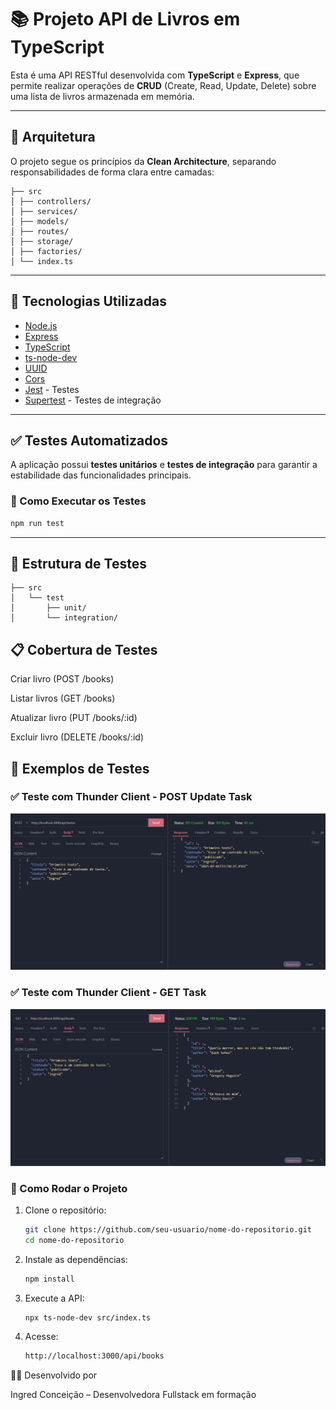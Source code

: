 # 📚 Projeto API de Livros em TypeScript

Esta é uma API RESTful desenvolvida com **TypeScript** e **Express**, que permite realizar operações de **CRUD** (Create, Read, Update, Delete) sobre uma lista de livros armazenada em memória.

---

## 🧠 Arquitetura

O projeto segue os princípios da **Clean Architecture**, separando responsabilidades de forma clara entre camadas:

```
├── src
│ ├── controllers/ 
│ ├── services/ 
│ ├── models/ 
│ ├── routes/
│ ├── storage/ 
│ ├── factories/ 
│ └── index.ts 
```

---

## 🚀 Tecnologias Utilizadas

- [Node.js](https://nodejs.org/)
- [Express](https://expressjs.com/)
- [TypeScript](https://www.typescriptlang.org/)
- [ts-node-dev](https://www.npmjs.com/package/ts-node-dev)
- [UUID](https://www.npmjs.com/package/uuid)
- [Cors](https://www.npmjs.com/package/cors)
- [Jest](https://jestjs.io/) - Testes
- [Supertest](https://www.npmjs.com/package/supertest) - Testes de integração

---

## ✅ Testes Automatizados

A aplicação possui **testes unitários** e **testes de integração** para garantir a estabilidade das funcionalidades principais.

### 🔬 Como Executar os Testes

```bash
npm run test

```
---
## 📂 Estrutura de Testes

```
├── src
│   └── test
│       ├── unit/              
│       └── integration/  

```
## 📋 Cobertura de Testes

Criar livro (POST /books)

Listar livros (GET /books)

Atualizar livro (PUT /books/:id)

Excluir livro (DELETE /books/:id)

## 📸 Exemplos de Testes

### ✅ Teste com Thunder Client - POST Update Task
  ![POST Task](./API/src/images/post.task.jpeg)

### ✅ Teste com Thunder Client - GET Task
  ![GET Task](./API/src/images/get.task.jpeg)


### 🔧 Como Rodar o Projeto

1. Clone o repositório:
   ```bash
   git clone https://github.com/seu-usuario/nome-do-repositorio.git
   cd nome-do-repositorio

2. Instale as dependências:
    ```bash
    npm install

3. Execute a API:
    ```bash
    npx ts-node-dev src/index.ts

4. Acesse:
    ```bash
    http://localhost:3000/api/books

👩‍💻 Desenvolvido por

Ingred Conceição – Desenvolvedora Fullstack em formação





